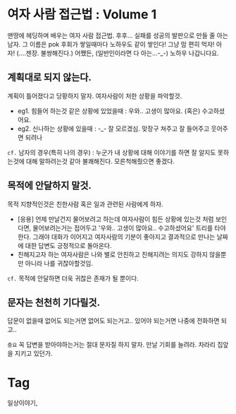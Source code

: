 여자 사람 접근법 : Volume 1
=========================

맨땅에 헤딩하며 배우는 여자 사람 접근법. 후후... 실패를 성공의 발판으로 만들 줄 아는 남자. 그 이름은 pok 후회가 쌓일때마다 노하우도 같이 쌓인다! 그냥 맘 편히 먹자! 아자! (....젠장. 불쌍해진다.) 어쨌든, (일반인이라면 다 아는...-_-) 노하우 나갑니다요.

계획대로 되지 않는다.
----------------
계획이 틀어졌다고 당황하지 말자. 여자사람이 처한 상황을 파악할것.

 * eg1. 힘들어 하는것 같은 상황에 있었을때 : 우와.. 고생이 많아요. (혹은) 수고하셨어요.
 * eg2. 신나하는 상황에 있을때 : -_- 잘 모르겠심. 맞장구 쳐주고 잘 들어주고 웃어주면 되려나

```cf.``` 남자의 경우(특히 나의 경우) : 누군가 내 상황에 대해 이야기를 하면 잘 알지도 못하는것에 대해 말하려는것 같아 불쾌해진다. 모른척해줬으면 좋겠다.

목적에 안달하지 말것.
-----------------
목적 지향적인것은 친한사람 혹은 일과 관련된 사람에게 하자.

 * [응용] 언제 만날건지 물어보려고 하는데 여자사람이 힘든 상황에 있는것 처럼 보인다면, 물어보려는거는 접어두고 '우와.. 고생이 많아요.. 수고하셨어요' 트리를 타야한다. 그래야 대화가 이어지고 여자사람의 기분이 좋아지고 결과적으로 만나는 날짜에 대한 답변도 긍정적으로 돌아온다.
 * 친해지고자 하는 여자사람은 나와 별로 안친하고 친해지려는 의지도 강하지 않을뿐만 아니라 나를 귀찮아할것임.
 
```cf.``` 목적에 안달하면 더욱 귀찮은 존재가 될 뿐이다.

문자는 천천히 기다릴것.
------------------
답문이 없을때 없어도 되는거면 없어도 되는거고.. 있어야 되는거면 나중에 전화하면 되고..

```중요``` 꼭 답변을 받아야하는거는 절대 문자질 하지 말자. 만날 기회를 늘려라. 차라리 집앞을 지키고 있던가.

Tag
====
일상이야기,